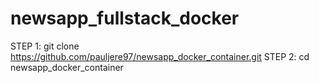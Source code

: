 # newsapp_fullstack_docker
STEP 1: git clone https://github.com/pauljere97/newsapp_docker_container.git
STEP 2: cd newsapp_docker_container